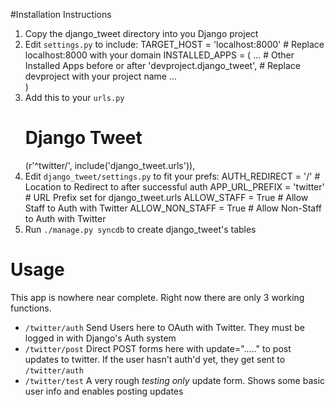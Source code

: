 #Installation Instructions
1. Copy the django_tweet directory into you Django project
2. Edit `settings.py` to include:
	    TARGET_HOST = 'localhost:8000'    # Replace localhost:8000 with your domain
        INSTALLED_APPS = (
	        ...                           # Other Installed Apps before or after
            'devproject.django_tweet',    # Replace devproject with your project name
            ...                           
	    )		
3. Add this to your `urls.py`
    # Django Tweet
    (r'^twitter/', include('django_tweet.urls')),
4. Edit `django_tweet/settings.py` to fit your prefs:
        AUTH_REDIRECT = '/'           # Location to Redirect to after successful auth
        APP_URL_PREFIX = 'twitter'    # URL Prefix set for django_tweet.urls
        ALLOW_STAFF = True            # Allow Staff to Auth with Twitter
        ALLOW_NON_STAFF = True        # Allow Non-Staff to Auth with Twitter
5. Run `./manage.py syncdb` to create django_tweet's tables
	
# Usage
This app is nowhere near complete.  Right now there are only 3 working functions.

*  `/twitter/auth` Send Users here to OAuth with Twitter.  They must be logged in with Django's Auth system
*  `/twitter/post` Direct POST forms here with update="....." to post updates to twitter. If the user hasn't auth'd yet, they get sent to `/twitter/auth`
*  `/twitter/test` A very rough *testing only* update form. Shows some basic user info and enables posting updates